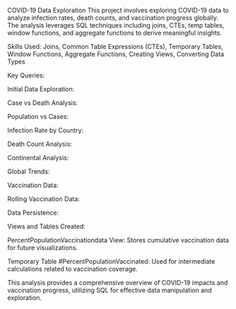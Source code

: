 COVID-19 Data Exploration
This project involves exploring COVID-19 data to analyze infection rates, death counts, and vaccination progress globally. The analysis leverages SQL techniques including joins, CTEs, temp tables, window functions, and aggregate functions to derive meaningful insights.

Skills Used:
Joins,
Common Table Expressions (CTEs),
Temporary Tables,
Window Functions,
Aggregate Functions,
Creating Views,
Converting Data Types

Key Queries:

Initial Data Exploration: 

Case vs Death Analysis: 

Population vs Cases: 

Infection Rate by Country: 

Death Count Analysis:

Continental Analysis:

Global Trends: 

Vaccination Data:

Rolling Vaccination Data:

Data Persistence:

Views and Tables Created:

PercentPopulationVaccinationdata View: Stores cumulative vaccination data for future visualizations.

Temporary Table #PercentPopulationVaccinated: Used for intermediate calculations related to vaccination coverage.

This analysis provides a comprehensive overview of COVID-19 impacts and vaccination progress, utilizing SQL for effective data manipulation and exploration.
